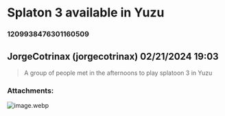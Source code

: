 # Splaton 3 available in Yuzu
### 1209938476301160509
## JorgeCotrinax (jorgecotrinax) 02/21/2024 19:03 

> A group of people met in the afternoons to play splatoon 3 in Yuzu
### Attachments: 
![image.webp](https://yuzudiscordbackup.s3.us-west-2.amazonaws.com/files-media/1209938476301160509_image.webp)

